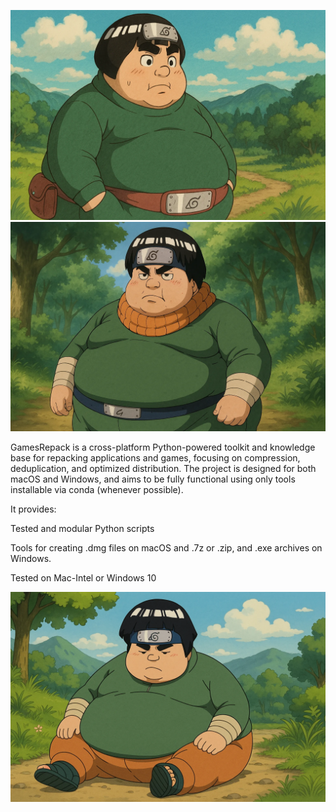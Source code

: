 ![Alt text](https://github.com/LeoCode23/GamesRepack/blob/main/FatLee2.png)
![Alt text](https://github.com/LeoCode23/GamesRepack/blob/main/FatLee3.png)


GamesRepack is a cross-platform Python-powered toolkit and knowledge base for repacking applications and games, focusing on compression, deduplication, and optimized distribution. The project is designed for both macOS and Windows, and aims to be fully functional using only tools installable via conda (whenever possible).

It provides:

Tested and modular Python scripts

Tools for creating .dmg files on macOS and .7z or .zip, and .exe archives on Windows.

Tested on Mac-Intel or Windows 10


![Alt text](https://github.com/LeoCode23/GamesRepack/blob/main/FatLee1.png)

